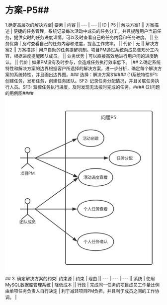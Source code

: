 
# 方案-P5## 
1.确定高层次的解决方案| 要素 | 内容 || --- | --- || ID | P5 || 解决方案1 || 方案描述 | 便捷的任务管理，系统记录每次活动中成员的任务分工，并且提醒用户当前任务，提供实时的任务进度详情，可以及时查看自己的任务内容和任务进度。 || 业务优势 | 及时查看自己的任务内容和进度，提高工作效率。 || 代价 | 无 || 解决方案2 || 方案描述 | 用户自助的任务提醒机制。项目PM通过系统向成员告知分工内容，根据进度提醒团队成员。 || 业务优势 | 可以直接高效地进行用户间的进度确认。 || 代价 | 如果PM没有及时参与，会造成任务执行效率低下。 |## 2.确定系统特性和解决方案的边界根据客户所选择的解决方案，进一步分析，确定每个解决方案的系统特性，并且画出边界图。### 选择：解决方案S1#### \(1\)系统特性SF1: 创建任务，发布任务，创建任务团队。SF2: 记录任务分配情况，并且关联任务执行人员。SF3: 监控任务执行进度，及时发现无法按时完成的任务。#### \(2\)问题的用例图#### ![](/img/usecase/usecase-P5.png)## 3. 确定解决方案的约束| 约束源 | 约束 | 理由 || --- | --- | --- || 系统 | 使用MySQL数据库管理系统 | 降低成本 || 行政 | 完成同一任务的项目成员工作量比例由单项任务负责人自行决定 | 利于减轻项目PM负担，并且利于成员之间的工作协调。 | 
